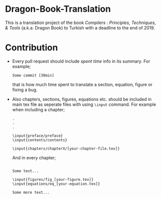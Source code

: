 # Dragon-Book-Translation
This is a translation project of the book *Compilers : Principles, Techniques, & Tools* (a.k.a. Dragon Book) to Turkish with a deadline to the end of 2019.

# Contribution
- Every pull request should include *spent time* info in its summary. For example;

  ``` Some commit [30min] ```

  that is how much time spent to translate a section, equation, figure or fixing a bug.

- Also chapters, sections, figures, equations etc. should be included in main tex file as seperate files with using `\input` command. For example when including a chapter;

  ``` 
  .
  .
  .

  \input{preface/preface}
  \input{contents/contents}

  \input{chapters/chapterX/[your-chapter-file.tex]}

  ```

  And in every chapter;
  ``` 

  Some text...

  \input{figures/fig_[your-figure.tex]}
  \input{equations/eq_[your-equation.tex]}

  Some more text...

  ```
